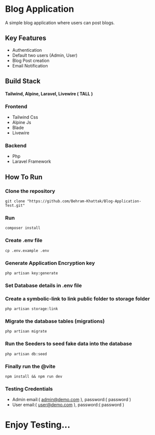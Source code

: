 # Blog Application

A simple blog application where users can post blogs.

## Key Features

- Authentication
- Default two users (Admin, User)
- Blog Post creation
- Email Notification

## Build Stack
#### Tailwind, Alpine, Laravel, Livewire ( TALL )

### Frontend
- Tailwind Css
- Alpine Js
- Blade
- Livewire

### Backend
- Php
- Laravel Framework

## How To Run

### Clone the repository

```git clone "https://github.com/Behram-Khattak/Blog-Application-Test.git"```

### Run

```composer install```

### Create .env file

```cp .env.example .env```

### Generate Application Encryption key

```php artisan key:generate```

### Set Database details in .env file

### Create a symbolic-link to link public folder to storage folder

```php artisan storage:link```

### Migrate the database tables (migrations)

```php artisan migrate```

### Run the Seeders to seed fake data into the database

```php artisan db:seed```

### Finally run the @vite

```npm install && npm run dev```

### Testing Credentials
- Admin email:( admin@demo.com ), password:( password )
- User email:( user@demo.com ), password:( password ) 

# Enjoy Testing...
